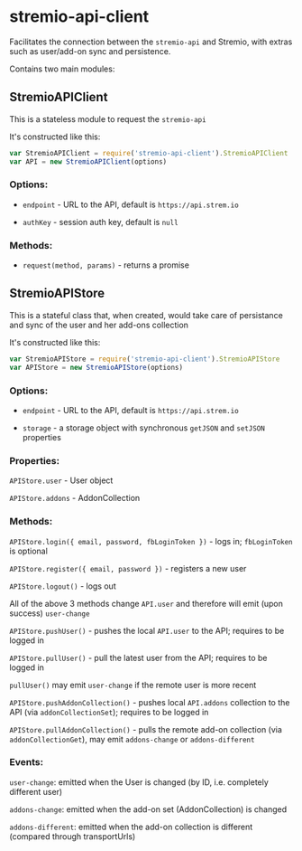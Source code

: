 # stremio-api-client

Facilitates the connection between the `stremio-api` and Stremio, with extras such as user/add-on sync and persistence.

Contains two main modules:

## StremioAPIClient

This is a stateless module to request the `stremio-api`

It's constructed like this:

```javascript
var StremioAPIClient = require('stremio-api-client').StremioAPIClient
var API = new StremioAPIClient(options)
```

### Options: 

* `endpoint` - URL to the API, default is `https://api.strem.io`

* `authKey` - session auth key, default is `null`

### Methods:

* `request(method, params)` - returns a promise



## StremioAPIStore

This is a stateful class that, when created, would take care of persistance and sync of the user and her add-ons collection

It's constructed like this:

```javascript
var StremioAPIStore = require('stremio-api-client').StremioAPIStore
var APIStore = new StremioAPIStore(options)
```

### Options:

* `endpoint` - URL to the API, default is `https://api.strem.io`

* `storage` - a storage object with synchronous `getJSON` and `setJSON` properties

### Properties:

`APIStore.user` - User object

`APIStore.addons` - AddonCollection

### Methods:

`APIStore.login({ email, password, fbLoginToken })` - logs in; `fbLoginToken` is optional

`APIStore.register({ email, password })` - registers a new user

`APIStore.logout()` - logs out

All of the above 3 methods change `API.user` and therefore will emit (upon success) `user-change`

`APIStore.pushUser()` - pushes the local `API.user` to the API; requires to be logged in

`APIStore.pullUser()` - pull the latest user from the API; requires to be logged in

`pullUser()` may emit `user-change` if the remote user is more recent

`APIStore.pushAddonCollection()` - pushes local `API.addons` collection to the API (via `addonCollectionSet`); requires to be logged in

`APIStore.pullAddonCollection()` - pulls the remote add-on collection (via `addonCollectionGet`), may emit `addons-change` or `addons-different`

### Events:

`user-change`: emitted when the User is changed (by ID, i.e. completely different user)

`addons-change`: emitted when the add-on set (AddonCollection) is changed

`addons-different`: emitted when the add-on collection is different (compared through transportUrls)
